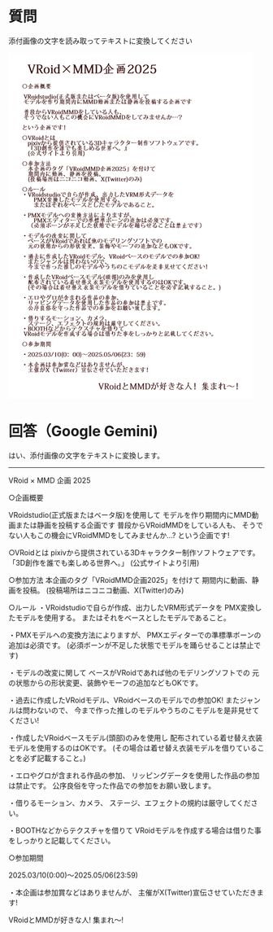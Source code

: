 # 質問
添付画像の文字を読み取ってテキストに変換してください 

![VRoidMMD企画2025](img/vroidMMD_rule.png)

# 回答（Google Gemini)
はい、添付画像の文字をテキストに変換します。

---

VRoid × MMD 企画 2025

○企画概要

VRoidstudio(正式版またはベータ版)を使用して
モデルを作り期間内にMMD動画または静画を投稿する企画です
普段からVRoidMMDをしている人も、
そうでない人もこの機会にVRoidMMDをしてみませんか…?
という企画です!

○VRoidとは
pixivから提供されている3Dキャラクター制作ソフトウェアです。
「3D創作を誰でも楽しめる世界へ。」
(公式サイトより引用)

○参加方法
本企画のタグ「VRoidMMD企画2025」を付けて
期間内に動画、静画を投稿。
(投稿場所はニコニコ動画、X(Twitter)のみ)

○ルール
・VRoidstudioで自らが作成、出力したVRM形式データを
PMX変換したモデルを使用する。
またはそれをベースとしたモデルであること。

・PMXモデルへの変換方法によりますが、
PMXエディターでの準標準ボーンの追加は必須です。
(必須ボーンが不足した状態でモデルを踊らせることは禁止です)

・モデルの改変に関して
ベースがVRoidであれば他のモデリングソフトでの
元の状態からの形状変更、装飾やモーフの追加などもOKです。

・過去に作成したVRoidモデル、VRoidベースのモデルでの参加OK!
またジャンルは問わないので、
今まで作った推しのモデルやうちのこモデルを是非見せてください!

・作成したVRoidベースモデル(頭部)のみを使用し
配布されている着せ替え衣装モデルを使用するのはOKです。
(その場合は着せ替え衣装モデルを借りていることを必ず記載すること。)

・エロやグロが含まれる作品の参加、
リッピングデータを使用した作品の参加は禁止です。
公序良俗を守った作品での参加をお願い致します。

・借りるモーション、カメラ、
ステージ、エフェクトの規約は厳守してください。

・BOOTHなどからテクスチャを借りて
VRoidモデルを作成する場合は借りた事をしっかりと記載してください。

○参加期間

2025.03/10(0:00)～2025.05/06(23:59)

・本企画は参加賞などはありませんが、
主催がX(Twitter)宣伝させていただきます!

VRoidとMMDが好きな人! 集まれ～!
